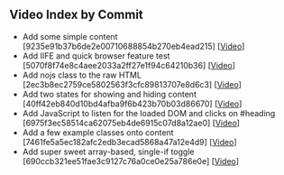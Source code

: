 ## Video Index by Commit

* Add some simple content [9235e91b37b6de2e00710688854b270eb4ead215] [[Video](https://youtu.be/yD6vCEuejwA?t=348)]
* Add IIFE and quick browser feature test [5070f8f74e8c4aee2033a2ff27e1f94c64210b36] [[Video](https://youtu.be/yD6vCEuejwA?t=1568)]
* Add nojs class to the raw HTML [2ec3b8ec2759ce5802563f3cfc89813707e8d6c3] [[Video](https://youtu.be/yD6vCEuejwA?t=1584)]
* Add two states for showing and hiding content [40ff42eb840d10bd4afba9f6b423b70b03d86670] [[Video](https://youtu.be/yD6vCEuejwA?t=3058)]
* Add JavaScript to listen for the loaded DOM and clicks on #heading [6975f3ec58514ca62075eb4de6915c07d8a12ae0] [[Video](https://youtu.be/yD6vCEuejwA?t=3075)]
* Add a few example classes onto content [7461fe5a5ec182afc2edb3ecad5868a47a12e4d9] [[Video](https://youtu.be/yD6vCEuejwA?t=3099)]
* Add super sweet array-based, single-if toggle [690ccb321ee51fae3c9127c76a0ce0e25a786e0e] [[Video](https://youtu.be/yD6vCEuejwA?t=4006)]
